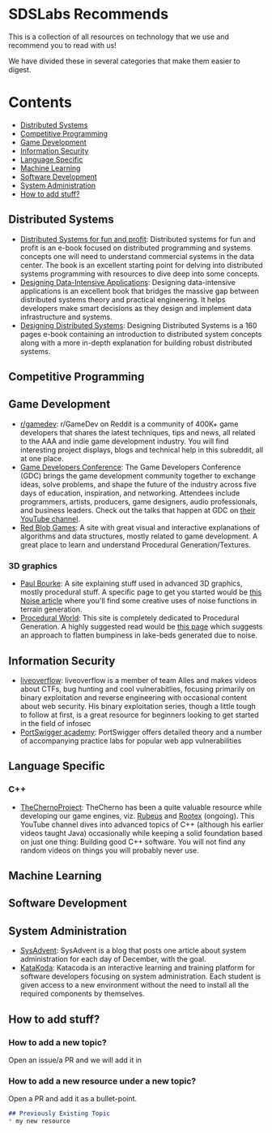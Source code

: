 # SDSLabs Recommends

This is a collection of all resources on technology that we use and recommend you to read with us!

We have divided these in several categories that make them easier to digest.

# Contents

* [Distributed Systems](#Distributed-Systems)
* [Competitive Programming](#Competitive-Programming)
* [Game Development](#Game-Development)
* [Information Security](#Information-Security)
* [Language Specific](#Language-Specific)
* [Machine Learning](#Machine-Learning)
* [Software Development](#Software-Development)
* [System Administration](#System-Administration)
* [How to add stuff?](#How-to-add-stuff)

## Distributed Systems

* [Distributed Systems for fun and profit](http://book.mixu.net/distsys/single-page.html): Distributed systems for fun and profit is an e-book focused on distributed programming and systems concepts one will need to understand commercial systems in the data center. The book is an excellent starting point for delving into distributed systems programming with resources to dive deep into some concepts.
* [Designing Data-Intensive Applications](https://github.com/Yang-Yanxiang/Designing-Data-Intensive-Applications/blob/master/Designing%20Data%20Intensive%20Applications.pdf): Designing data-intensive applications is an excellent book that bridges the massive gap between distributed systems theory and practical engineering. It helps developers make smart decisions as they design and implement data infrastructure and systems.
* [Designing Distributed Systems](https://azure.microsoft.com/en-us/resources/designing-distributed-systems/): Designing Distributed Systems is a 160 pages e-book containing an introduction to distributed system concepts along with a more in-depth explanation for building robust distributed systems.

## Competitive Programming

## Game Development

* [r/gamedev](https://www.reddit.com/r/gamedev/): r/GameDev on Reddit is a community of 400K+ game developers that shares the latest techniques, tips and news, all related to the AAA and indie game development industry. You will find interesting project displays, blogs and technical help in this subreddit, all at one place.
* [Game Developers Conference](https://www.gdconf.com/): The Game Developers Conference (GDC) brings the game development community together to exchange ideas, solve problems, and shape the future of the industry across five days of education, inspiration, and networking. Attendees include programmers, artists, producers, game designers, audio professionals, and business leaders. Check out the talks that happen at GDC on [their YouTube channel](https://www.youtube.com/channel/UC0JB7TSe49lg56u6qH8y_MQ).
* [Red Blob Games](https://www.redblobgames.com/): A site with great visual and interactive explanations of algorithms and data structures, mostly related to game development. A great place to learn and understand Procedural Generation/Textures. 

### 3D graphics

* [Paul Bourke](http://paulbourke.net/): A site explaining stuff used in advanced 3D graphics, mostly procedural stuff. A specific page to get you started would be [this Noise article](http://paulbourke.net/fractals/noise/) where you'll find some creative uses of noise functions in terrain generation.
* [Procedural World](http://procworld.blogspot.com/): This site is completely dedicated to Procedural Generation. A highly suggested read would be [this page](http://procworld.blogspot.com/2014/01/leveling-lakes.html) which suggests an approach to flatten bumpiness in lake-beds generated due to noise.

## Information Security

* [liveoverflow](https://www.youtube.com/channel/UClcE-kVhqyiHCcjYwcpfj9w): liveoverflow is a member of team Alles and makes videos about CTFs, bug hunting and cool vulnerabitlies, focusing primarily on binary exploitation and reverse engineering with occasional content about web security. His binary exploitation series, though a little tough to follow at first, is a great resource for beginners looking to get started in the field of infosec
* [PortSwigger academy](https://portswigger.net/web-security): PortSwigger offers detailed theory and a number of accompanying practice labs for popular web app vulnerabilities

## Language Specific

### C++

* [TheChernoProject](https://www.youtube.com/user/TheChernoProject): TheCherno has been a quite valuable resource while developing our game engines, viz. [Rubeus](https://github.com/sdslabs/rootex) and [Rootex](https://github.com/sdslabs/rootex) (ongoing). This YouTube channel dives into advanced topics of C++ (although his earlier videos taught Java) occasionally while keeping a solid foundation based on just one thing: Building good C++ software. You will not find any random videos on things you will probably never use.

## Machine Learning

## Software Development

## System Administration

* [SysAdvent](https://sysadvent.blogspot.com/): SysAdvent is a blog that posts one article about system administration for each day of December, with the goal.
* [KataKoda](https://www.katacoda.com/): Katacoda is an interactive learning and training platform for software developers focusing on system administration. Each student is given access to a new environment without the need to install all the required components by themselves.

## How to add stuff?

### How to add a new topic?

Open an issue/a PR and we will add it in

### How to add a new resource under a new topic?

Open a PR and add it as a bullet-point.

```md
## Previously Existing Topic
* my new resource
```
